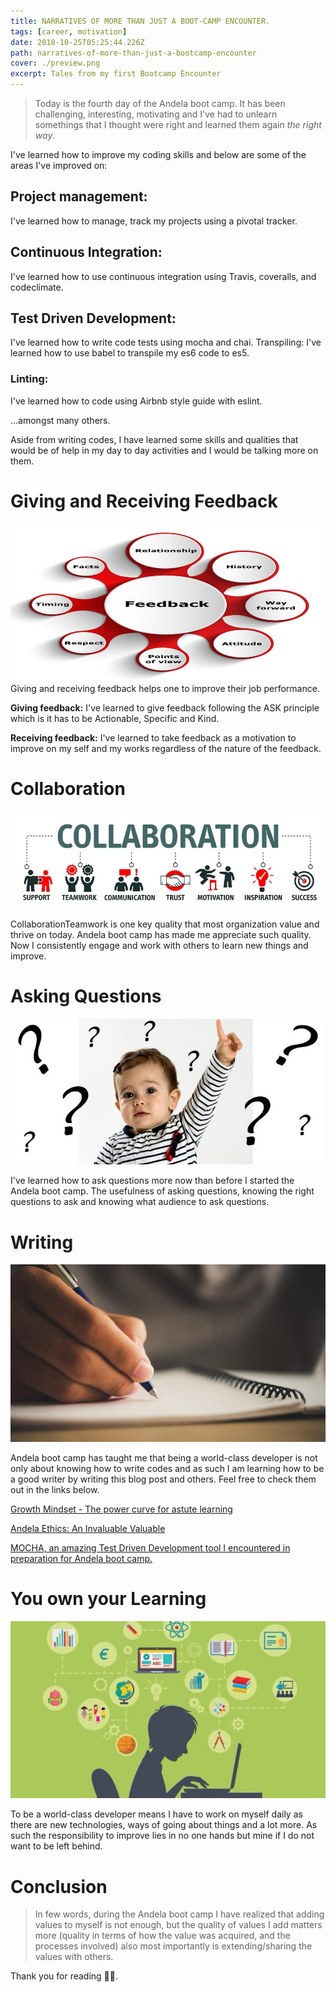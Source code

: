 ```yaml
---
title: NARRATIVES OF MORE THAN JUST A BOOT-CAMP ENCOUNTER.
tags: [career, motivation]
date: 2018-10-25T05:25:44.226Z
path: narratives-of-more-than-just-a-bootcamp-encounter
cover: ./preview.png
excerpt: Tales from my first Bootcamp Encounter
---
```


 >Today is the fourth day of the Andela boot camp. It has been challenging, interesting, motivating and I've had to unlearn somethings that I thought were right and learned them again *the right way*.

I've learned how to improve my coding skills and below are some of the areas I've improved on:

## Project management: 
I've learned how to manage, track my projects using a pivotal tracker.

## Continuous Integration:
 I've learned how to use continuous integration using Travis, coveralls, and codeclimate.

## Test Driven Development:
 I've learned how to write code tests using mocha and chai.
Transpiling: I've learned how to use babel to transpile my es6 code to es5.

### Linting:
 I've learned how to code using Airbnb style guide with eslint.

…amongst many others.


Aside from writing codes, I have learned some skills and qualities that would be of help in my day to day activities and I would be talking more on them.

# Giving and Receiving Feedback
 ![](./feedback.png)
Giving and receiving feedback helps one to improve their job performance.

 **Giving feedback:** I've learned to give feedback following the ASK principle which is it has to be Actionable, Specific and Kind.

**Receiving feedback:** I've learned to take feedback as a motivation to improve on my self and my works regardless of the nature of the feedback.

# Collaboration
![](./collaboration.png)

CollaborationTeamwork is one key quality that most organization value and thrive on today. Andela boot camp has made me appreciate such quality. Now I consistently engage and work with others to learn new things and improve.

# Asking Questions
![](./asking-questions.png)

I've learned how to ask questions more now than before I started the Andela boot camp. The usefulness of asking questions, knowing the right questions to ask and knowing what audience to ask questions.

# Writing
![](./writing.png)

Andela boot camp has taught me that being a world-class developer is not only about knowing how to write codes and as such I am learning how to be a good writer by writing this blog post and others. Feel free to check them out in the links below.

[Growth Mindset - The power curve for astute learning](https://medium.com/@ekunolaeasybuoy/growth-mindset-the-power-curve-for-astute-learning-c75422f5cf5b?source=post_page---------------------------)

[Andela Ethics: An Invaluable Valuable](https://medium.com/@easybuoy/andela-ethics-an-invaluable-valuable-cae01c57142d)

[MOCHA, an amazing Test Driven Development tool I encountered in preparation for Andela boot camp.](https://medium.com/@easybuoy/mocha-an-amazing-test-driven-development-tool-i-encountered-in-preparation-for-andela-boot-camp-ce718519e93e)
# You own your Learning
![](./yoyo.png)

To be a world-class developer means I have to work on myself daily as there are new technologies, ways of going about things and a lot more. As such the responsibility to improve lies in no one hands but mine if I do not want to be left behind.

# Conclusion
> In few words, during the Andela boot camp I have realized that adding values to myself is not enough, but the quality of values I add matters more (quality in terms of how the value was acquired, and the processes involved) also most importantly is extending/sharing the values with others.

Thank you for reading 🙏🏾.
